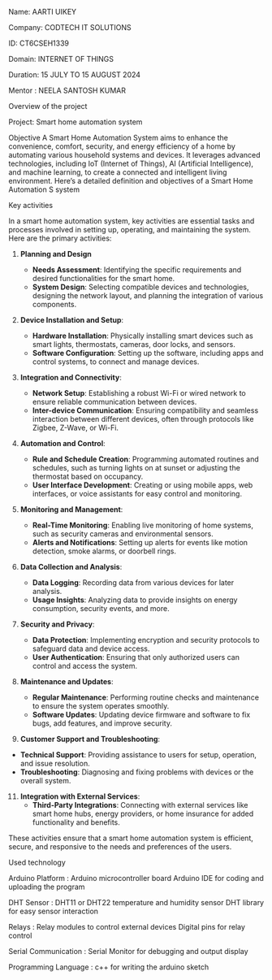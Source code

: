 Name: AARTI  UIKEY 

Company: CODTECH IT SOLUTIONS 

ID: CT6CSEH1339

Domain: INTERNET OF THINGS 

Duration: 15 JULY TO 15 AUGUST 2024

Mentor : NEELA SANTOSH KUMAR

Overview  of the project

Project:  Smart home automation system 

Objective
A Smart Home Automation System aims to enhance the convenience, comfort, security, and energy efficiency of a home by automating various household systems and devices. It leverages advanced technologies, including IoT (Internet of Things), AI (Artificial Intelligence), and machine learning, to create a connected and intelligent living environment. Here’s a detailed definition and objectives of a Smart Home Automation S system

Key activities

In a smart home automation system, key activities are essential tasks and processes involved in setting up, operating, and maintaining the system. Here are the primary activities:

1. **Planning and Design**
   - **Needs Assessment**: Identifying the specific requirements and desired functionalities for the smart home.
   - **System Design**: Selecting compatible devices and technologies, designing the network layout, and planning the integration of various components.

3. **Device Installation and Setup**:  
   - **Hardware Installation**: Physically installing smart devices such as smart lights, thermostats, cameras, door locks, and sensors.
   - **Software Configuration**: Setting up the software, including apps and control systems, to connect and manage devices.

4. **Integration and Connectivity**:  
   - **Network Setup**: Establishing a robust Wi-Fi or wired network to ensure reliable communication between devices.
   - **Inter-device Communication**: Ensuring compatibility and seamless interaction between different devices, often through protocols like Zigbee, Z-Wave, or Wi-Fi.

5. **Automation and Control**:  
   - **Rule and Schedule Creation**: Programming automated routines and schedules, such as turning lights on at sunset or adjusting the thermostat based on occupancy.
   - **User Interface Development**: Creating or using mobile apps, web interfaces, or voice assistants for easy control and monitoring.

6. **Monitoring and Management**:  
   - **Real-Time Monitoring**: Enabling live monitoring of home systems, such as security cameras and environmental sensors.
   - **Alerts and Notifications**: Setting up alerts for events like motion detection, smoke alarms, or doorbell rings.

7. **Data Collection and Analysis**:  
   - **Data Logging**: Recording data from various devices for later analysis.
   - **Usage Insights**: Analyzing data to provide insights on energy consumption, security events, and more.

8. **Security and Privacy**:  
   - **Data Protection**: Implementing encryption and security protocols to safeguard data and device access.
   - **User Authentication**: Ensuring that only authorized users can control and access the system.

9. **Maintenance and Updates**:  
   - **Regular Maintenance**: Performing routine checks and maintenance to ensure the system operates smoothly.
   - **Software Updates**: Updating device firmware and software to fix bugs, add features, and improve security.

10. **Customer Support and Troubleshooting**:  
   - **Technical Support**: Providing assistance to users for setup, operation, and issue resolution.
   - **Troubleshooting**: Diagnosing and fixing problems with devices or the overall system.

11. **Integration with External Services**:  
    - **Third-Party Integrations**: Connecting with external services like smart home hubs, energy providers, or home insurance for added functionality and benefits.

These activities ensure that a smart home automation system is efficient, secure, and responsive to the needs and preferences of the users.

Used technology 

Arduino Platform :     Arduino microcontroller board    Arduino IDE for coding and uploading the program

DHT Sensor :    DHT11 or DHT22 temperature and humidity sensor     DHT library for easy sensor interaction

Relays :     Relay modules to control external devices    Digital pins for relay control

Serial Communication :   Serial Monitor for debugging and output display

Programming Language :    c++ for writing the arduino sketch



